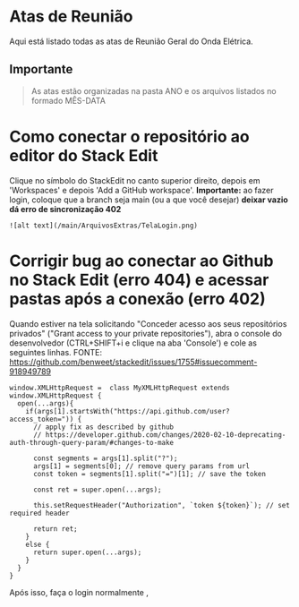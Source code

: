 # Atas de Reunião
Aqui está listado todas as atas de Reunião Geral do Onda Elétrica.
## Importante
>As atas estão organizadas na pasta ANO e os arquivos listados no formado MÊS-DATA

# Como conectar o repositório ao editor do Stack Edit

Clique no símbolo do StackEdit no canto superior direito, depois em 'Workspaces' e depois 'Add a GitHub workspace'. **Importante:** ao fazer login, coloque que a branch seja main (ou a que você desejar) **deixar vazio dá erro de sincronização 402**

```
![alt text](/main/ArquivosExtras/TelaLogin.png)

```




# Corrigir bug ao conectar ao Github no Stack Edit (erro 404) e acessar pastas após a conexão (erro 402)

Quando estiver na tela solicitando "Conceder acesso aos seus repositórios privados" ("Grant access to your private repositories"), abra o console do desenvolvedor (CTRL+SHIFT+i e clique na aba 'Console') e cole as seguintes linhas.
FONTE: https://github.com/benweet/stackedit/issues/1755#issuecomment-918949789

~~~
window.XMLHttpRequest =  class MyXMLHttpRequest extends window.XMLHttpRequest {
  open(...args){
    if(args[1].startsWith("https://api.github.com/user?access_token=")) {
      // apply fix as described by github
      // https://developer.github.com/changes/2020-02-10-deprecating-auth-through-query-param/#changes-to-make
  
      const segments = args[1].split("?");
      args[1] = segments[0]; // remove query params from url
      const token = segments[1].split("=")[1]; // save the token
      
      const ret = super.open(...args);
      
      this.setRequestHeader("Authorization", `token ${token}`); // set required header
      
      return ret;
    }
    else {
      return super.open(...args);
    }
  }
}
~~~

Após isso, faça o login normalmente , 
<!--stackedit_data:
eyJoaXN0b3J5IjpbMTY3NDk1NDU1OSwtOTk3ODE3NTkwLC0xNj
g3ODE1MDk3LC0xMzAzMjYwODg0XX0=
-->